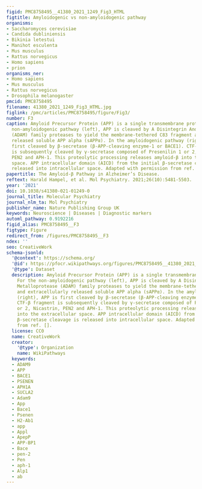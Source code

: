 ```yaml
---
figid: PMC8758495__41380_2021_1249_Fig3_HTML
figtitle: Amyloidogenic vs non-amyloidogenic pathway
organisms:
- Saccharomyces cerevisiae
- Candida dubliniensis
- Bikinia letestui
- Manihot esculenta
- Mus musculus
- Rattus norvegicus
- Homo sapiens
- prion
organisms_ner:
- Homo sapiens
- Mus musculus
- Rattus norvegicus
- Drosophila melanogaster
pmcid: PMC8758495
filename: 41380_2021_1249_Fig3_HTML.jpg
figlink: /pmc/articles/PMC8758495/figure/Fig3/
number: F3
caption: Amyloid Precursor Protein (APP) is a single transmembrane protein. For the
  non-amyloidogenic pathway (left), APP is cleaved by A Disintegrin And Metalloprotease
  (ADAM) family proteases to yield the membrane-tethered C83 fragment and extracellularly
  released soluble APP alpha (sAPPα). In the amyloidogenic pathway (right), APP is
  first cleaved by β-secretase (β-APP-cleaving enzyme-1 or BACE1). CTF-β fragment
  is subsequently cleaved by γ-secretase composed of Presenilin 1 or 2, Nicastrin,
  PEN2 and APH-1. This proteolytic processing releases amyloid-β into the extracellular
  space. APP intracellular domain (AICD) from the initial β-secretase cleavage is
  released into intracellular space. Adapted with permission from ref. [].
papertitle: The Amyloid-β Pathway in Alzheimer’s Disease.
reftext: Harald Hampel, et al. Mol Psychiatry. 2021;26(10):5481-5503.
year: '2021'
doi: 10.1038/s41380-021-01249-0
journal_title: Molecular Psychiatry
journal_nlm_ta: Mol Psychiatry
publisher_name: Nature Publishing Group UK
keywords: Neuroscience | Diseases | Diagnostic markers
automl_pathway: 0.9192216
figid_alias: PMC8758495__F3
figtype: Figure
redirect_from: /figures/PMC8758495__F3
ndex: ''
seo: CreativeWork
schema-jsonld:
  '@context': https://schema.org/
  '@id': https://pfocr.wikipathways.org/figures/PMC8758495__41380_2021_1249_Fig3_HTML.html
  '@type': Dataset
  description: Amyloid Precursor Protein (APP) is a single transmembrane protein.
    For the non-amyloidogenic pathway (left), APP is cleaved by A Disintegrin And
    Metalloprotease (ADAM) family proteases to yield the membrane-tethered C83 fragment
    and extracellularly released soluble APP alpha (sAPPα). In the amyloidogenic pathway
    (right), APP is first cleaved by β-secretase (β-APP-cleaving enzyme-1 or BACE1).
    CTF-β fragment is subsequently cleaved by γ-secretase composed of Presenilin 1
    or 2, Nicastrin, PEN2 and APH-1. This proteolytic processing releases amyloid-β
    into the extracellular space. APP intracellular domain (AICD) from the initial
    β-secretase cleavage is released into intracellular space. Adapted with permission
    from ref. [].
  license: CC0
  name: CreativeWork
  creator:
    '@type': Organization
    name: WikiPathways
  keywords:
  - ADAM9
  - APP
  - BACE1
  - PSENEN
  - APH1A
  - SUCLA2
  - Adam9
  - App
  - Bace1
  - Psenen
  - H2-Ab1
  - app
  - Appl
  - ApepP
  - APP-BP1
  - Bace
  - pen-2
  - Pen
  - aph-1
  - Alp1
  - ab
---
```

